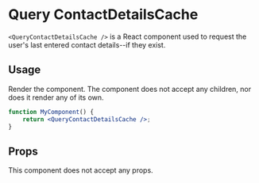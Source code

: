 # Query ContactDetailsCache

`<QueryContactDetailsCache />` is a React component used to request the user's last entered contact details--if they exist.

## Usage

Render the component. The component does not accept any children, nor does it render any of its own.

```jsx
function MyComponent() {
	return <QueryContactDetailsCache />;
}
```

## Props

This component does not accept any props.

